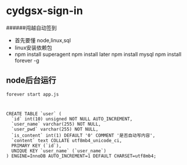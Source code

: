 # cydgsx-sign-in
######闯越自动签到

- 首先要懂 node,linux,sql
- linux安装依赖包
-
	npm install superagent
	npm install later
	npm install mysql
	npm install forever -g

## node后台运行
	
	forever start app.js


#
	CREATE TABLE `user` (
	  `id` int(10) unsigned NOT NULL AUTO_INCREMENT,
	  `user_name` varchar(255) NOT NULL,
	  `user_pwd` varchar(255) NOT NULL,
	  `is_content` int(1) DEFAULT '0' COMMENT '是否自动写内容',
	  `content` text COLLATE utf8mb4_unicode_ci,
	  PRIMARY KEY (`id`),
	  UNIQUE KEY `user_name` (`user_name`)
	) ENGINE=InnoDB AUTO_INCREMENT=1 DEFAULT CHARSET=utf8mb4;